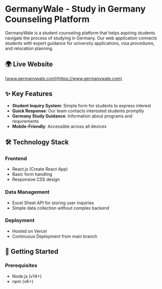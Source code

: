 # GermanyWale - Study in Germany Counseling Platform

GermanyWale is a student counseling platform that helps aspiring students navigate the process of studying in Germany. Our web application connects students with expert guidance for university applications, visa procedures, and relocation planning.

## 🌍 Live Website
[www.germanywale.com](https://www.germanywale.com)

## ✨ Key Features
- **Student Inquiry System**: Simple form for students to express interest
- **Quick Response**: Our team contacts interested students promptly
- **Germany Study Guidance**: Information about programs and requirements
- **Mobile-Friendly**: Accessible across all devices

## 🛠️ Technology Stack
### Frontend
- React.js (Create React App)
- Basic form handling
- Responsive CSS design

### Data Management
- Excel Sheet API for storing user inquiries
- Simple data collection without complex backend

### Deployment
- Hosted on Vercel
- Continuous Deployment from main branch

## 🚀 Getting Started

### Prerequisites
- Node.js (v14+)
- npm (v6+)
